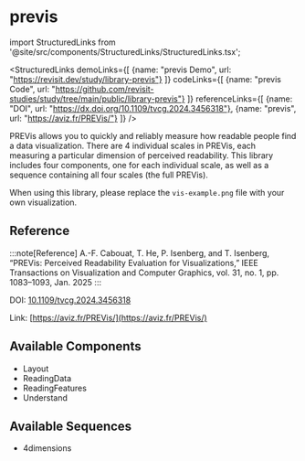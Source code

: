 
# previs

import StructuredLinks from '@site/src/components/StructuredLinks/StructuredLinks.tsx';
  
  <StructuredLinks
      demoLinks={[
        {name: "previs Demo", url: "https://revisit.dev/study/library-previs"}
      ]}
      codeLinks={[
        {name: "previs Code", url: "https://github.com/revisit-studies/study/tree/main/public/library-previs"}
      ]}
      referenceLinks={[
        {name: "DOI", url: "https://dx.doi.org/10.1109/tvcg.2024.3456318"},
        {name: "previs", url: "https://aviz.fr/PREVis/"}
      ]}
  />

PREVis allows you to quickly and reliably measure how readable people find a data visualization. There are 4 individual scales in PREVis, each measuring a particular dimension of perceived readability. This library includes four components, one for each individual scale, as well as a sequence containing all four scales (the full PREVis). 

When using this library, please replace the `vis-example.png` file with your own visualization.

## Reference

:::note[Reference]
A.-F. Cabouat, T. He, P. Isenberg, and T. Isenberg, “PREVis: Perceived Readability Evaluation for Visualizations,” IEEE Transactions on Visualization and Computer Graphics, vol. 31, no. 1, pp. 1083–1093, Jan. 2025
:::

DOI: [10.1109/tvcg.2024.3456318](https://dx.doi.org/10.1109/tvcg.2024.3456318)

Link: [https://aviz.fr/PREVis/](https://aviz.fr/PREVis/)

## Available Components

- Layout
- ReadingData
- ReadingFeatures
- Understand

## Available Sequences

- 4dimensions


